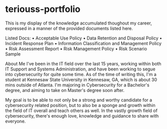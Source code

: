 # teriouss-portfolio

This is my display of the knowledge accumulated thoughout my career, expressed in a manner of the provided documents listed here.

Listed Docs:
•	Acceptable Use Policy
•	Data Retention and Disposal Policy
•	Incident Response Plan
•	Information Classification and Management Policy
•	Risk Assessment Report
•	Risk Management Policy
•	Risk Scenario Sample

About Me
I've been in the IT field over the last 15 years, working within both IT Support and Systems Administration, and have been working to segue into cybersecurity for quite some time.
As of the time of writing this, I'm a student at Kennesaw State University in Kennesaw, GA, which is about 30 mins outside of Atlanta. I'm majoring in Cybersecurity for a Bachelor's degree, and aiming to take on Master's degree soon after.

My goal is to be able to not only be a strong and worthy candidate for a cybersecurity related position, but to also be a sponge and growth within the field of IT overall and teach others as well. In the vastly growth field of cybersecurity, there's enough love, knowledge and guidance to share with everyone.
